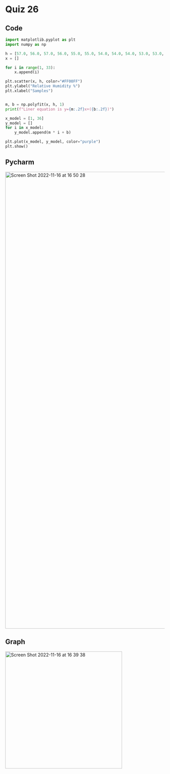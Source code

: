 # Quiz 26


## Code
```.py
import matplotlib.pyplot as plt
import numpy as np

h = [57.0, 56.0, 57.0, 56.0, 55.0, 55.0, 54.0, 54.0, 54.0, 53.0, 53.0, 54.0, 53.0, 53.0, 52.0, 52.0, 51.0, 51.0, 51.0, 50.0, 50.0, 49.0, 50.0, 49.0, 49.0, 48.0, 49.0, 49.0, 48.0, 48.0, 48.0, 49.0]
x = []

for i in range(1, 33):
    x.append(i)

plt.scatter(x, h, color="#FF00FF")
plt.ylabel("Relative Humidity %")
plt.xlabel("Samples")


m, b = np.polyfit(x, h, 1)
print(f"Liner equation is y={m:.2f}x+({b:.2f})")

x_model = [1, 36]
y_model = []
for i in x_model:
    y_model.append(m * i + b)

plt.plot(x_model, y_model, color="purple")
plt.show()
```

## Pycharm 
<img width="1439" alt="Screen Shot 2022-11-16 at 16 50 28" src="https://user-images.githubusercontent.com/111941990/202119669-882d0bd0-a25e-4c4b-98e2-dac67f7cfc65.png">


## Graph
<img width="369" alt="Screen Shot 2022-11-16 at 16 39 38" src="https://user-images.githubusercontent.com/111941990/202117916-0cc2349b-ee2c-4884-bf05-3ea0d2a53bb1.png">
